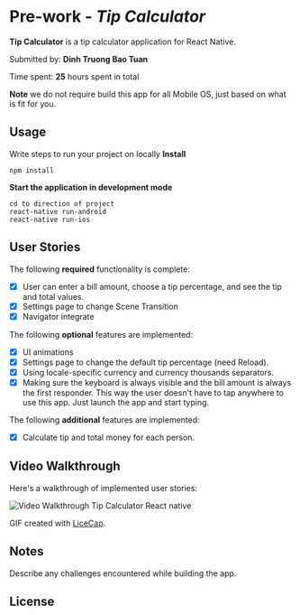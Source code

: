 
# Pre-work - *Tip Calculator*

**Tip Calculator** is a tip calculator application for React Native.

Submitted by: **Dinh Truong Bao Tuan**

Time spent: **25** hours spent in total

**Note** we do not require build this app for all Mobile OS, just based on what is fit for you.

## Usage

Write steps to run your project on locally
**Install**
```
npm install
```

**Start the application in development mode**
```
cd to direction of project
react-native run-android
react-native run-ios
```

## User Stories

The following **required** functionality is complete:

* [x] User can enter a bill amount, choose a tip percentage, and see the tip and total values.
* [x] Settings page to change Scene Transition
* [x] Navigator integrate

The following **optional** features are implemented:
* [x] UI animations
* [x] Settings page to change the default tip percentage (need Reload).
* [x] Using locale-specific currency and currency thousands separators.
* [x] Making sure the keyboard is always visible and the bill amount is always the first responder. This way the user doesn't have to tap anywhere to use this app. Just launch the app and start typing.

The following **additional** features are implemented:

- [x] Calculate tip and total money for each person.

## Video Walkthrough

Here's a walkthrough of implemented user stories:

<img src='http://i.imgur.com/H8IVn51.gif' title='Video Walkthrough Tip Calculator React native' width='' alt='Video Walkthrough Tip Calculator React native' />

GIF created with [LiceCap](http://www.cockos.com/licecap/).

## Notes

Describe any challenges encountered while building the app.

## License
